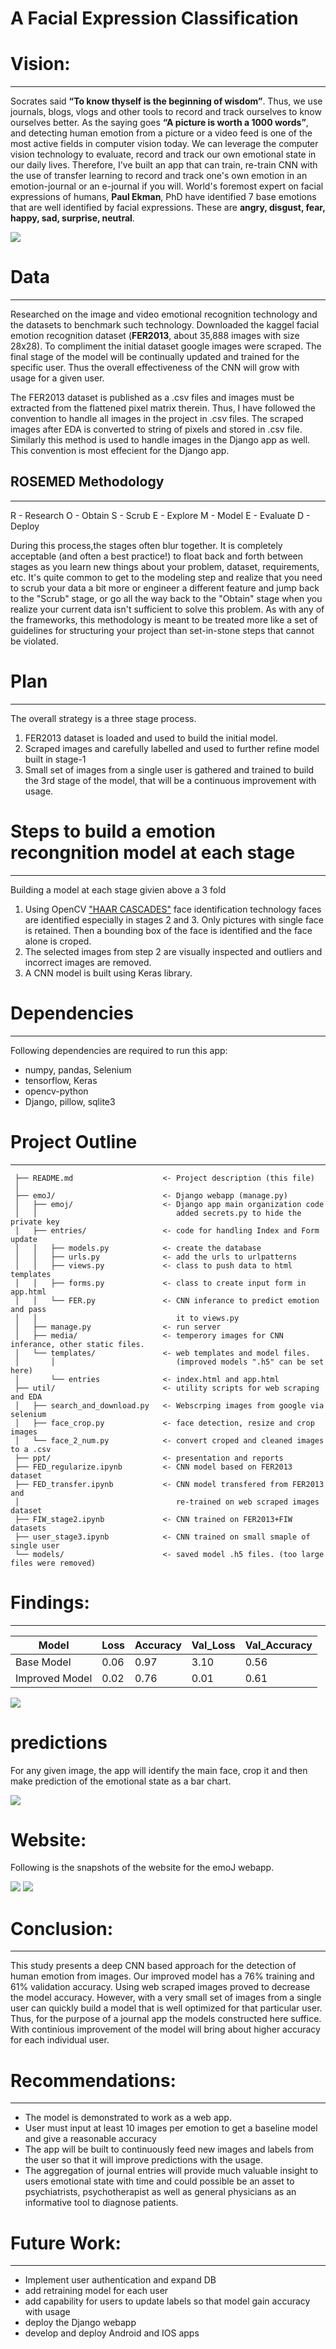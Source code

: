 # A Facial Expression Classification 


# Vision:
------------
Socrates said **“To know thyself is the beginning of wisdom”**. Thus, we use journals, blogs, vlogs and other tools to record and track ourselves to know ourselves better. As the saying goes **“A picture is worth a 1000 words”**, and detecting human emotion from a picture or a video feed is one of the most active fields in computer vision today.  We can leverage the computer vision technology to evaluate, record and track our own emotional state in our daily lives. Therefore, I've built an app that can train, re-train CNN with the use of transfer learning to record and track one's own emotion in an emotion-journal or an e-journal if you will. 
World's foremost expert on facial expressions of humans, **Paul Ekman**, PhD have identified 7 base emotions that are well identified by facial expressions. These are **angry, disgust, fear, happy, sad, surprise, neutral**. 

![](./ppt/chandler.png)  

# Data
------------
Researched on the image and video emotional recognition technology and the datasets to benchmark such technology. Downloaded the kaggel facial emotion recognition dataset (**FER2013**, about 35,888 images with size 28x28). To compliment the initial dataset google images were scraped. The final stage of the model will be continually updated and trained for the specific user. Thus the overall effectiveness of the CNN will grow with usage for a given user.

The FER2013 dataset is published as a .csv files and images must be extracted from the flattened pixel matrix therein. Thus, I have followed the convention to handle all images in the project in .csv files. The scraped images after EDA is converted to string of pixels and stored in .csv file. Similarly this method is used to handle images in the Django app as well. This convention is most effecient for the Django app. 


## ROSEMED Methodology 
------------
R - Research O - Obtain S - Scrub E - Explore M - Model E - Evaluate D - Deploy  

During this process,the stages often blur together. It is completely acceptable (and often a best practice!) to float back and forth between stages as you learn new things about your problem, dataset, requirements, etc. It's quite common to get to the modeling step and realize that you need to scrub your data a bit more or engineer a different feature and jump back to the "Scrub" stage, or go all the way back to the "Obtain" stage when you realize your current data isn't sufficient to solve this problem. As with any of the frameworks, this methodology is meant to be treated more like a set of guidelines for structuring your project than set-in-stone steps that cannot be violated.  


# Plan
------------
The overall strategy is a three stage process. 
1. FER2013 dataset is loaded and used to build the initial model. 
2. Scraped images and carefully labelled and used to further refine model built in stage-1
3. Small set of images from a single user is gathered and trained to build the 3rd stage of the model, that will be a continuous improvement with usage. 


# Steps to build a emotion recongnition model at each stage
------------
Building a model at each stage givien above a 3 fold
1. Using OpenCV ["HAAR CASCADES"](https://github.com/opencv/opencv/tree/master/data/haarcascades) face identification technology faces are identified especially in stages 2 and 3. Only pictures with single face is retained. Then a bounding box of the face is identified and the face alone is croped. 
2. The selected images from step 2 are visually inspected and outliers and incorrect images are removed. 
3. A CNN model is built using Keras library. 


# Dependencies
------------
Following dependencies are required to run this app:

- numpy, pandas, Selenium
- tensorflow, Keras
- opencv-python
- Django, pillow, sqlite3


# Project Outline
------------

     ├── README.md                    <- Project description (this file)
     │ 
     ├── emoJ/                        <- Django webapp (manage.py) 
     │   ├── emoj/                    <- Django app main organization code 
     │   │                               added secrets.py to hide the private key 
     │   ├── entries/                 <- code for handling Index and Form update 
     │   │   ├── models.py            <- create the database
     │   │   ├── urls.py              <- add the urls to urlpatterns
     │   │   ├── views.py	          <- class to push data to html templates
     │   │   ├── forms.py             <- class to create input form in app.html
     │   │   └── FER.py               <- CNN inferance to predict emotion and pass 
     │   │                               it to views.py
     │   ├── manage.py                <- run server           
     │   ├── media/                   <- temperory images for CNN inferance, other static files.    
     │   └── templates/               <- web templates and model files. 
     │       │                           (improved models ".h5" can be set here)
     │       └── entries              <- index.html and app.html                        
     ├── util/                        <- utility scripts for web scraping and EDA
     │   ├── search_and_download.py   <- Webscrping images from google via selenium
     │   ├── face_crop.py             <- face detection, resize and crop images 
     │   └── face_2_num.py            <- convert croped and cleaned images to a .csv                       
     ├── ppt/                         <- presentation and reports                        
     ├── FED_regularize.ipynb         <- CNN model based on FER2013 dataset                       
     ├── FED_transfer.ipynb           <- CNN model transfered from FER2013 and 
     │                                   re-trained on web scraped images dataset 
     ├── FIW_stage2.ipynb             <- CNN trained on FER2013+FIW datasets 
     ├── user_stage3.ipynb            <- CNN trained on small smaple of single user   
     └── models/                      <- saved model .h5 files. (too large files were removed)


# Findings:
------------

Model|Loss|Accuracy|Val_Loss|Val_Accuracy
-----|----|--------|--------|------------
Base Model|0.06|0.97|3.10|0.56
Improved Model|0.02|0.76|0.01|0.61

![](./ppt/cm.png)

# predictions 
For any given image, the app will identify the main face, crop it and then make prediction of the emotional state as a bar chart. 

![](./ppt/emo_tests.jpg) 

# Website:
Following is the snapshots of the website for the emoJ webapp. 

![](./ppt/website_index.PNG) 
![](./ppt/website_form.png) 


# Conclusion:  
------------
This study presents a deep CNN based approach for the detection of human emotion from images. Our improved model has a 76% training and 61% validation accuracy. Using web scraped images proved to decrease the model accuracy. However, with a very small set of images from a single user can quickly build a model that is well optimized for that particular user. Thus, for the purpose of a journal app the models constructed here suffice. With continious improvement of the model will bring about higher accuracy for each individual user. 

# Recommendations:  
------------
- The model is demonstrated to work as a web app. 
- User must input at least 10 images per emotion to get a baseline model and give a reasonable accuracy
- The app will be built to continuously feed new images and labels from the user so that it will improve predictions 
  with the usage.
- The aggregation of journal entries will provide much valuable insight to users emotional state with time and could possible be an asset to psychiatrists, psychotherapist as well as general physicians as an informative tool to diagnose patients. 


# Future Work:
------------
- Implement user authentication and expand DB 
- add retraining model for each user 
- add capability for users to update labels so that model gain accuracy with usage
- deploy the Django webapp 
- develop and deploy Android and IOS apps 
